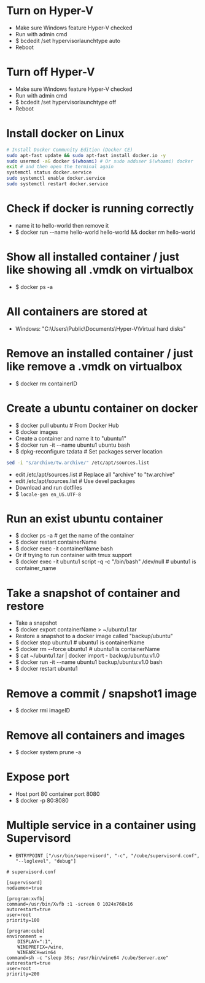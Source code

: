 Turn on Hyper-V
=====
* Make sure Windows feature Hyper-V checked
* Run with admin cmd
* $ bcdedit /set hypervisorlaunchtype auto
* Reboot

Turn off Hyper-V
=====
* Make sure Windows feature Hyper-V checked
* Run with admin cmd
* $ bcdedit /set hypervisorlaunchtype off
* Reboot

Install docker on Linux
=====
```sh
# Install Docker Community Edition (Docker CE)
sudo apt-fast update && sudo apt-fast install docker.io -y
sudo usermod -aG docker $(whoami) # Or sudo adduser $(whoami) docker
exit # and then open the terminal again
systemctl status docker.service
sudo systemctl enable docker.service
sudo systemctl restart docker.service
```

Check if docker is running correctly
=====
* name it to hello-world then remove it
* $ docker run --name hello-world hello-world && docker rm hello-world

Show all installed container / just like showing all .vmdk on virtualbox
=====
* $ docker ps -a

All containers are stored at
=====
* Windows: "C:\Users\Public\Documents\Hyper-V\Virtual hard disks"

Remove an installed container / just like remove a .vmdk on virtualbox
=====
* $ docker rm containerID

Create a ubuntu container on docker
=====
* $ docker pull ubuntu # From Docker Hub
* $ docker images
* Create a container and name it to "ubuntu1"
* $ docker run -it --name ubuntu1 ubuntu bash
* $ dpkg-reconfigure tzdata # Set packages server location
```sh
sed -i "s/archive/tw.archive/" /etc/apt/sources.list
```
* edit /etc/apt/sources.list # Replace all "archive" to "tw.archive"
* edit /etc/apt/sources.list # Use devel packages
* Download and run dotfiles
* $ `locale-gen en_US.UTF-8`

Run an exist ubuntu container
=====
* $ docker ps -a # get the name of the container
* $ docker restart containerName
* $ docker exec -it containerName bash
* Or if trying to run container with tmux support
* $ docker exec -it ubuntu1 script -q -c "/bin/bash" /dev/null # ubuntu1 is container\_name

Take a snapshot of container and restore
=====
* Take a snapshot
* $ docker export containerName > ~/ubuntu1.tar
* Restore a snapshot to a docker image called "backup/ubuntu"
* $ docker stop ubuntu1 # ubuntu1 is containerName
* $ docker rm --force ubuntu1 # ubuntu1 is containerName
* $ cat ~/ubuntu1.tar | docker import - backup/ubuntu:v1.0
* $ docker run -it --name ubuntu1 backup/ubuntu:v1.0 bash
* $ docker restart ubuntu1

Remove a commit / snapshot1 image
=====
* $ docker rmi imageID

Remove all containers and images
=====
* $ docker system prune -a

Expose port
=====
* Host port 80 container port 8080
* $ docker -p 80:8080

Multiple service in a container using Supervisord
=====
* `ENTRYPOINT ["/usr/bin/supervisord", "-c", "/cube/supervisord.conf", "--loglevel", "debug"]`
```dosini
# supervisord.conf

[supervisord]
nodaemon=true

[program:xvfb]
command=/usr/bin/Xvfb :1 -screen 0 1024x768x16
autorestart=true
user=root
priority=100

[program:cube]
environment =
    DISPLAY=":1",
    WINEPREFIX=/wine,
    WINEARCH=win64
command=sh -c "sleep 30s; /usr/bin/wine64 /cube/Server.exe"
autorestart=true
user=root
priority=200
```
